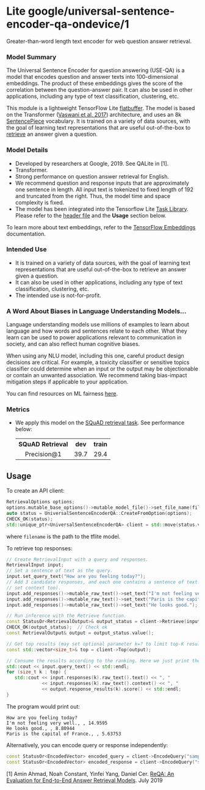 # Lite google/universal-sentence-encoder-qa-ondevice/1

Greater-than-word length text encoder for web question answer retrieval.

<!-- asset-path: internal -->
<!-- parent-model: google/universal-sentence-encoder-qa-ondevice -->

### Model Summary

The Universal Sentence Encoder for question answering (USE-QA) is a model that
encodes question and answer texts into 100-dimensional embeddings. The product
of these embeddings gives the score of the correlation between the
question-answer pair. It can also be used in other applications, including any
type of text classification, clustering, etc.

This module is a lightweight TensorFlow Lite [flatbuffer](https://www.tensorflow.org/lite/api_docs/cc/class/tflite/flat-buffer-model).
The model is based on the Transformer ([Vaswani et al, 2017](https://arxiv.org/abs/1706.03762))
architecture, and uses an 8k [SentencePiece](https://github.com/google/sentencepiece)
vocabulary. It is trained on a variety of data sources, with the goal of
learning text representations that are useful out-of-the-box to
[retrieve](https://arxiv.org/abs/1907.04780) an answer given a question.

### Model Details

*   Developed by researchers at Google, 2019. See QALite in [1].
*   Transformer.
*   Strong performance on question answer retrieval for English.
*   We recommend question and response inputs that are approximately one
    sentence in length. All input text is tokenized to fixed length of 192 and
    truncated from the right. Thus, the model time and space complexity is
    fixed.
*   The model has been integrated into the Tensorflow Lite [Task Library](https://www.tensorflow.org/lite/inference_with_metadata/task_library/overview).
    Please refer to the [header file](https://github.com/tensorflow/tflite-support/blob/master/tensorflow_lite_support/cc/task/text/universal_sentence_encoder_qa.h)
    and the __Usage__ section below.

To learn more about text embeddings, refer to the
[TensorFlow Embeddings](https://www.tensorflow.org/tutorials/text/word_embeddings)
documentation.

### Intended Use

*   It is trained on a variety of data sources, with the goal of
    learning text representations that are useful out-of-the-box to retrieve an
    answer given a question.
*   It can also be used in other applications, including any type of text
    classification, clustering, etc.
*   The intended use is not-for-profit.

### A Word About Biases in Language Understanding Models…

Language understanding models use millions of examples to learn about language
and how words and sentences relate to each other. What they learn can be used to
power applications relevant to communication in society, and can also reflect
human cognitive biases.

When using any NLU model, including this one, careful product design decisions
are critical. For example, a toxicity classifier or sensitive topics classifier
could determine when an input or the output may be objectionable or contain an
unwanted association. We recommend taking bias-impact mitigation steps if
applicable to your application.

You can find resources on ML fairness [here](https://developers.google.com/machine-learning/fairness-overview/).

### Metrics

*   We apply this model on the
    [SQuAD retrieval task](https://github.com/google/retrieval-qa-eval). See
    performance below:

    <table style="table-layout:auto;">
      <tr style="text-align:center;">
        <th>SQuAD Retrieval</th>
        <th>dev</th>
        <th>train</th>
      </tr>
      <tr style="text-align:center;">
        <td rowspan="10">Precision@1</td>
        <td rowspan="5">39.7</td>
        <td rowspan="5">29.4</td>
      </tr>
    </table>

## Usage

To create an API client:

```c++
RetrievalOptions options;
options.mutable_base_options()->mutable_model_file()->set_file_name(filename);
auto status = UniversalSentenceEncoderQA::CreateFromOption(options);
CHECK_OK(status);
std::unique_ptr<UniversalSentenceEncoderQA> client = std::move(status.value());
```
where `filename` is the path to the tflite model.

To retrieve top responses:

```c++
// Create RetrievalInput with a query and responses.
RetrievalInput input;
// Set a sentence of text as the query.
input.set_query_text("How are you feeling today?");
// Add 3 candidate responses, and each one contains a sentence of text. (May
// set context too).
input.add_responses()->mutable_raw_text()->set_text("I'm not feeling very well.");
input.add_responses()->mutable_raw_text()->set_text("Paris is the capital of France.");
input.add_responses()->mutable_raw_text()->set_text("He looks good.");

// Run inference with the Retrieve function.
const StatusOr<RetrievalOutput>& output_status = client->Retrieve(input);
CHECK_OK(output_status);  // Check ok
const RetrievalOutput& output = output_status.value();

// Get top results (may set optional parameter k=? to limit top-K results).
const std::vector<size_t>& top = client->Top(output);

// Consume the results according to the ranking. Here we just print them out.
std::cout << input.query_text() << std::endl;
for (size_t k : top) {
   std::cout << input.responses(k).raw_text().text() << ", "
             << input.responses(k).raw_text().context() << ", "
             << output.response_results(k).score() << std::endl;
}
```

The program would print out:

```text
How are you feeling today?
I'm not feeling very well., , 14.9595
He looks good., , 8.80944
Paris is the capital of France., , 5.63753
```

Alternatively, you can encode query or response independently:

```c++
const StatusOr<EncodedVector> encoded_query = client->EncodeQuery("sample query");
const StatusOr<EncodedVector> encoded_response = client->EncodeQuery("sample response", "sample context");
```


[1] Amin Ahmad, Noah Constant, Yinfei Yang, Daniel Cer.
[ReQA: An Evaluation for End-to-End Answer Retrieval Models](https://arxiv.org/abs/1907.04780).
July 2019
